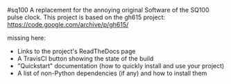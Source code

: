 #sq100
A replacement for the annoying original Software of the SQ100 pulse clock.
This project is based on the gh615 project: https://code.google.com/archive/p/gh615/

missing here:
- Links to the project's ReadTheDocs page
- A TravisCI button showing the state of the build
- "Quickstart" documentation (how to quickly install and use your project)
- A list of non-Python dependencies (if any) and how to install them


